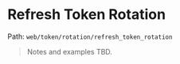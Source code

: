 # Refresh Token Rotation

Path: `web/token/rotation/refresh_token_rotation`

> Notes and examples TBD.
